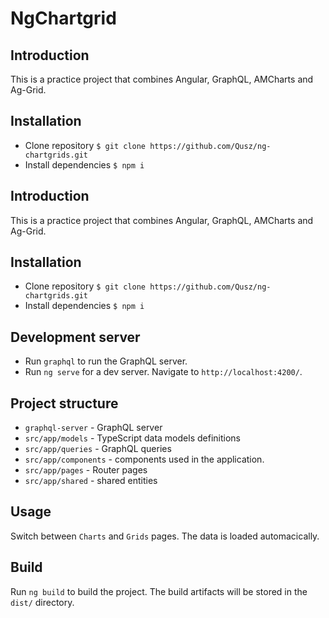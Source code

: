# NgChartgrid

## Introduction

This is a practice project that combines Angular, GraphQL, AMCharts and Ag-Grid.

## Installation

- Clone repository `$ git clone https://github.com/Qusz/ng-chartgrids.git`
- Install dependencies `$ npm i`
## Introduction

This is a practice project that combines Angular, GraphQL, AMCharts and Ag-Grid.

## Installation

- Clone repository `$ git clone https://github.com/Qusz/ng-chartgrids.git`
- Install dependencies `$ npm i`

## Development server

- Run `graphql` to run the GraphQL server.
- Run `ng serve` for a dev server. Navigate to `http://localhost:4200/`.

## Project structure

- `graphql-server` - GraphQL server
- `src/app/models` - TypeScript data models definitions
- `src/app/queries` - GraphQL queries
- `src/app/components` - components used in the application.
- `src/app/pages` - Router pages
- `src/app/shared` - shared entities

## Usage

Switch between `Charts` and `Grids` pages. The data is loaded automacically.

## Build

Run `ng build` to build the project. The build artifacts will be stored in the `dist/` directory.


